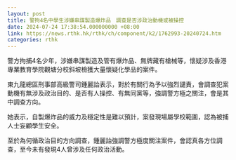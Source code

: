 ```yaml
---
layout: post
title: 警拘4名中學生涉嫌串謀製造爆炸品　調查是否涉政治動機或被操控
date: 2024-07-24 17:38:54.000000000 +08:00
link: https://news.rthk.hk/rthk/ch/component/k2/1762993-20240724.htm
categories: rthk
---
```


警方拘捕4名少年，涉嫌串謀製造及管有爆炸品、無牌藏有槍械等，懷疑涉及香港專業教育學院觀塘分校斜坡檢獲大量懷疑化學品的案件。

東九龍總區刑事部高級警司鍾麗詒表示，對於有關行為予以強烈譴責，會調查犯案動機有無涉及政治目的、是否有人操控、有無同黨等，強調警方極之關注，會是其中調查方向。

她表示，自製爆炸品的威力及穩定性是難以預計，案發現場屬學校範圍，認為被捕人士妄顧學生安全。

至於為何循政治目的方向調查，鍾麗詒強調警方極度關注案件，會認真各方位調查，至今未有發現4人曾涉及任何政治活動。
